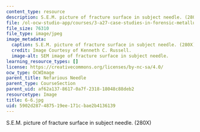 ```yaml
---
content_type: resource
description: S.E.M. picture of fracture surface in subject needle. (280X)
file: /ol-ocw-studio-app/courses/3-a27-case-studies-in-forensic-metallurgy-fall-2007/5902d287487519ee171cbae2b4136139_6-6.jpg
file_size: 76310
file_type: image/jpeg
image_metadata:
  caption: S.E.M. picture of fracture surface in subject needle. (280X)
  credit: Image Courtesy of Kenneth C. Russell.
  image-alt: SEM image of fracture surface in subject needle.
learning_resource_types: []
license: https://creativecommons.org/licenses/by-nc-sa/4.0/
ocw_type: OCWImage
parent_title: Nefarious Needle
parent_type: CourseSection
parent_uid: af62a137-8617-0a7f-2318-18048c88deb2
resourcetype: Image
title: 6-6.jpg
uid: 5902d287-4875-19ee-171c-bae2b4136139
---
```

S.E.M. picture of fracture surface in subject needle. (280X)